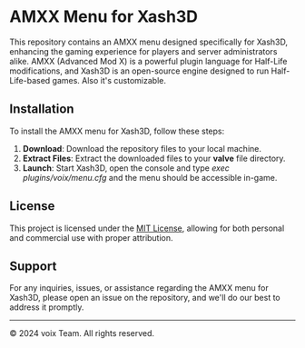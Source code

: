 # AMXX Menu for Xash3D

This repository contains an AMXX menu designed specifically for Xash3D, enhancing the gaming experience for players and server administrators alike. AMXX (Advanced Mod X) is a powerful plugin language for Half-Life modifications, and Xash3D is an open-source engine designed to run Half-Life-based games. Also it's customizable.

## Installation

To install the AMXX menu for Xash3D, follow these steps:

1. **Download**: Download the repository files to your local machine.
2. **Extract Files**: Extract the downloaded files to your **valve** file directory.
3. **Launch**: Start Xash3D, open the console and type *exec plugins/voix/menu.cfg* and the menu should be accessible in-game.

## License

This project is licensed under the [MIT License](LICENSE.md), allowing for both personal and commercial use with proper attribution.

## Support

For any inquiries, issues, or assistance regarding the AMXX menu for Xash3D, please open an issue on the repository, and we'll do our best to address it promptly.

---

&copy; 2024 voix Team. All rights reserved.
